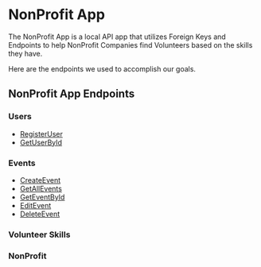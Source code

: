 # NonProfit App

The NonProfit App is a local API app that utilizes Foreign Keys and Endpoints to help NonProfit Companies find Volunteers based on the skills they have.

Here are the endpoints we used to accomplish our goals.

## NonProfit App Endpoints

### Users
- [RegisterUser](./Endpoints/User/RegisterUser.md)
- [GetUserById](./Endpoints/User/GetUserById.md)

### Events
- [CreateEvent](./Endpoints/Event/CreateEvent.md)
- [GetAllEvents](./Endpoints/Event/GetAllEvents.md)
- [GetEventById](./Endpoints/Event/GetEventById.md)
- [EditEvent](./Endpoints/Event/EditEvent.md)
- [DeleteEvent](./Endpoints/Event/DeleteEvent.md)

### Volunteer Skills



### NonProfit